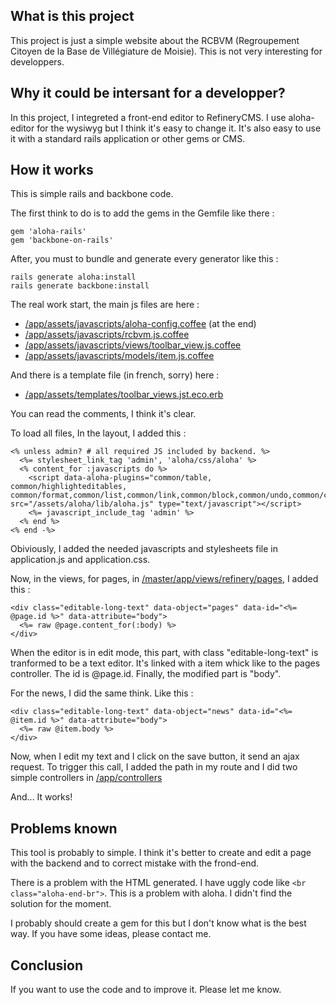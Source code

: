 ## What is this project

This project is just a simple website about the RCBVM (Regroupement Citoyen de la Base de Villégiature de Moisie). This is not very interesting for developpers.

## Why it could be intersant for a developper?

In this project, I integreted a front-end editor to RefineryCMS. I use aloha-editor for the wysiwyg but I think it's easy to change it. It's also easy to use it with a standard rails application or other gems or CMS.

## How it works

This is simple rails and backbone code.

The first think to do is to add the gems in the Gemfile like there :

    gem 'aloha-rails'
    gem 'backbone-on-rails'

After, you must to bundle and generate every generator like this :

    rails generate aloha:install
    rails generate backbone:install

The real work start, the main js files are here :

  - [/app/assets/javascripts/aloha-config.coffee](https://github.com/GCorbel/rcbvm/blob/master/app/assets/javascripts/aloha-config.coffee) (at the end)
  - [/app/assets/javascripts/rcbvm.js.coffee](https://github.com/GCorbel/rcbvm/blob/master/app/assets/javascripts/rcbvm.js.coffee)
  - [/app/assets/javascripts/views/toolbar_view.js.coffee](https://github.com/GCorbel/rcbvm/blob/master/app/assets/javascripts/views/toolbar_view.js.coffee)
  - [/app/assets/javascripts/models/item.js.coffee](https://github.com/GCorbel/rcbvm/blob/master/app/assets/javascripts/models/item.js.coffee)

And there is a template file (in french, sorry) here :

  - [/app/assets/templates/toolbar_views.jst.eco.erb](https://github.com/GCorbel/rcbvm/blob/master/app/assets/templates/toolbar_views.jst.eco.erb)

You can read the comments, I think it's clear.

To load all files, In the layout, I added this :

    <% unless admin? # all required JS included by backend. %>
      <%= stylesheet_link_tag 'admin', 'aloha/css/aloha' %>
      <% content_for :javascripts do %>
        <script data-aloha-plugins="common/table, common/highlighteditables, common/format,common/list,common/link,common/block,common/undo,common/contenthandler,common/paste" src="/assets/aloha/lib/aloha.js" type="text/javascript"></script>
        <%= javascript_include_tag 'admin' %>
      <% end %>
    <% end -%>

Obiviously, I added the needed javascripts and stylesheets file in application.js and application.css.

Now, in the views, for pages, in [/master/app/views/refinery/pages](https://github.com/GCorbel/rcbvm/tree/master/app/views/refinery/pages), I added this :

    <div class="editable-long-text" data-object="pages" data-id="<%= @page.id %>" data-attribute="body">
      <%= raw @page.content_for(:body) %>
    </div>

When the editor is in edit mode, this part, with class "editable-long-text" is tranformed to be a text editor. It's linked with a item whick like to the pages controller. The id is @page.id. Finally, the modified part is "body".

For the news, I did the same think. Like this :

    <div class="editable-long-text" data-object="news" data-id="<%= @item.id %>" data-attribute="body">
      <%= raw @item.body %>
    </div>

Now, when I edit my text and I click on the save button, it send an ajax request. To trigger this call, I added the path in my route and I did two simple controllers in [/app/controllers](https://github.com/GCorbel/rcbvm/tree/master/app/controllers)

And... It works!

## Problems known

This tool is probably to simple. I think it's better to create and edit a page with the backend and to correct mistake with the frond-end.

There is a problem with the HTML generated. I have uggly code like `<br class="aloha-end-br">`. This is a problem with aloha. I didn't find the solution for the moment.

I probably should create a gem for this but I don't know what is the best way. If you have some ideas, please contact me.

## Conclusion

If you want to use the code and to improve it. Please let me know.

